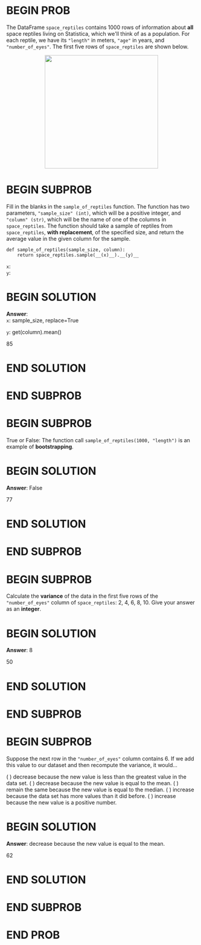 # BEGIN PROB

The DataFrame `space_reptiles` contains 1000 rows of information about
**all** space reptiles living on Statistica, which we'll think of as a
population. For each reptile, we have its `"length"` in meters, `"age"`
in years, and `"number_of_eyes"`. The first five rows of
`space_reptiles` are shown below.

<center><img src="../assets/images/fa24-quizzes/vA.jpg" width=300></center>

# BEGIN SUBPROB

Fill in the blanks in the `sample_of_reptiles` function. The function
has two parameters, `"sample_size" (int)`, which will be a positive
integer, and `"column" (str)`, which will be the name of one of the
columns in `space_reptiles`. The function should take a sample of
reptiles from `space_reptiles`, **with replacement**, of the specified
size, and return the average value in the given column for the sample.

    def sample_of_reptiles(sample_size, column):
        return space_reptiles.sample(__(x)__).__(y)__    

`x`:\
`y`:

# BEGIN SOLUTION
**Answer**:  
`x`: sample_size, replace=True

`y`: get(column).mean()

<average>85</average>

# END SOLUTION

# END SUBPROB

# BEGIN SUBPROB

True or False: The function call `sample_of_reptiles(1000, "length")` is
an example of **bootstrapping**.

# BEGIN SOLUTION
**Answer**: False

<average>77</average>

# END SOLUTION

# END SUBPROB

# BEGIN SUBPROB

Calculate the **variance** of the data in the first five rows of the
`"number_of_eyes"` column of `space_reptiles`: 2, 4, 6, 8, 10. Give your
answer as an **integer**.

# BEGIN SOLUTION
**Answer**: 8

<average>50</average>

# END SOLUTION

# END SUBPROB

# BEGIN SUBPROB

Suppose the next row in the `"number_of_eyes"` column contains 6. If we
add this value to our dataset and then recompute the variance, it
would\...

( ) decrease because the new value is less than the greatest value
    in the data set.
( ) decrease because the new value is equal to the mean.
( ) remain the same because the new value is equal to the median.
( ) increase because the data set has more values than it did
    before.
( ) increase because the new value is a positive number.

# BEGIN SOLUTION
**Answer**: decrease because the new value is equal to the mean.

<average>62</average>

# END SOLUTION

# END SUBPROB

# END PROB